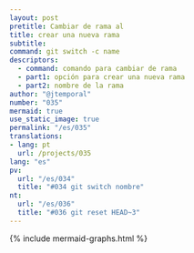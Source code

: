 ```yaml
---
layout: post
pretitle: Cambiar de rama al
title: crear una nueva rama
subtitle:
command: git switch -c name
descriptors:
  - command: comando para cambiar de rama
  - part1: opción para crear una nueva rama
  - part2: nombre de la rama
author: "@jtemporal"
number: "035"
mermaid: true
use_static_image: true
permalink: "/es/035"
translations:
- lang: pt
  url: /projects/035
lang: "es"
pv:
  url: "/es/034"
  title: "#034 git switch nombre"
nt:
  url: "/es/036"
  title: "#036 git reset HEAD~3"
---
```


{% include mermaid-graphs.html %}
